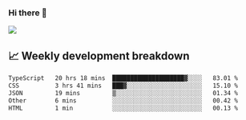 ### Hi there 👋
<img align="center" src="https://github-readme-stats.vercel.app/api?username=Tumao727&show_icons=true&hide_title=true&theme=dracula" />


## 📈 Weekly development breakdown
<!--START_SECTION:waka-->

```txt
TypeScript   20 hrs 18 mins  ████████████████████▓░░░░   83.01 %
CSS          3 hrs 41 mins   ███▓░░░░░░░░░░░░░░░░░░░░░   15.10 %
JSON         19 mins         ▒░░░░░░░░░░░░░░░░░░░░░░░░   01.34 %
Other        6 mins          ░░░░░░░░░░░░░░░░░░░░░░░░░   00.42 %
HTML         1 min           ░░░░░░░░░░░░░░░░░░░░░░░░░   00.13 %
```

<!--END_SECTION:waka-->